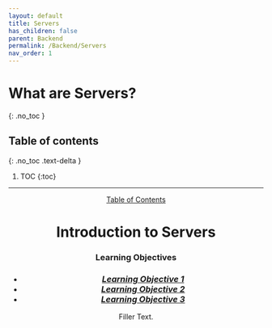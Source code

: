 ```yaml
---
layout: default
title: Servers
has_children: false
parent: Backend
permalink: /Backend/Servers
nav_order: 1
---
```


# What are Servers?
{: .no_toc }

## Table of contents
{: .no_toc .text-delta }

1. TOC
{:toc}

---

<body>
<header>
<a href="../..">Table of Contents</a>
<h1>Introduction to Servers</h1>
<h3>Learning Objectives</h3>

<h3>
    <ul>
    <li><a href ="#LO_1"><i>Learning Objective 1</i></a></li>
    <li><a href ="#LO_2"><i>Learning Objective 2</i></a></li>
    <li><a href ="#LO_3"><i>Learning Objective 3</i></a></li>
    </ul>
</h3>

<p>Filler Text.</P>
</header>

<main>
<section id = "LO_1">
</section>

<section id = "LO_2">
</section>

<section id = "LO_3">
</section>
</main>

</body>